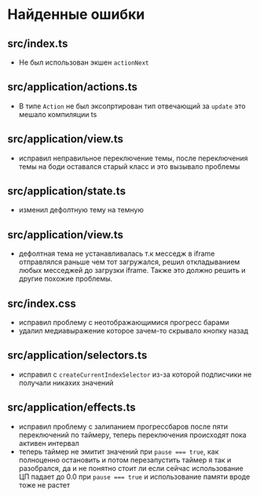 # Найденные ошибки

## src/index.ts
  - Не был использован экшен `actionNext`

## src/application/actions.ts
  - В типе `Action` не был эксопртирован тип отвечающий за `update` это мешало компиляции ts

## src/application/view.ts
  - исправил неправильное переключение темы, после переключения темы на боди оставался старый класс и это вызывало проблемы

## src/application/state.ts
 - изменил дефолтную тему на темную

## src/application/view.ts
- дефолтная тема не устанавливалась т.к месседж в iframe отправлялся раньше чем тот загружался, решил откладыванием любых месседжей до загрузки iframe. Также это должно решить и другие похожие проблемы.

## src/index.css
- исправил проблему с неотображающимися прогресс барами
- удалил медиавыражение которое зачем-то скрывало кнопку назад

## src/application/selectors.ts
- исправил с `createCurrentIndexSelector` из-за которой подписчики не получали никахих значений

## src/application/effects.ts
- исправил проблему с залипанием прогрессбаров после пяти переключений по таймеру, теперь переключения происходят пока активен интервал
- теперь таймер не эмитит значений при `pause === true`, как полноценно остановить и потом перезапустить таймер я так и разобрался, да и не понятно стоит ли если сейчас использование ЦП падает до 0.0 при `pause === true` и использование памяти вроде тоже не растет